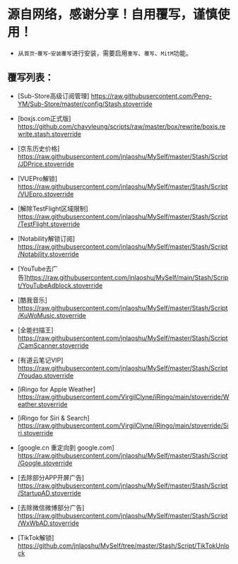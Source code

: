 
# 源自网络，感谢分享！自用覆写，谨慎使用！

* 从`首页`-`覆写`-`安装覆写`进行安装，需要启用`重写`、`覆写`、`MitM`功能。  

覆写列表：
---
* [Sub-Store高级订阅管理] https://raw.githubusercontent.com/Peng-YM/Sub-Store/master/config/Stash.stoverride

* [boxjs.com正式版] https://github.com/chavyleung/scripts/raw/master/box/rewrite/boxjs.rewrite.stash.stoverride

* [京东历史价格] https://raw.githubusercontent.com/jnlaoshu/MySelf/master/Stash/Script/JDPrice.stoverride 

* [VUEPro解锁] https://raw.githubusercontent.com/jnlaoshu/MySelf/master/Stash/Script/VUEpro.stoverride

* [解除TestFlight区域限制] https://raw.githubusercontent.com/jnlaoshu/MySelf/master/Stash/Script/TestFlight.stoverride

* [Notability解锁订阅] https://raw.githubusercontent.com/jnlaoshu/MySelf/master/Stash/Script/Notability.stoverride

* [YouTube去广告]https://raw.githubusercontent.com/jnlaoshu/MySelf/main/Stash/Script/YouTubeAdblock.stoverride

* [酷我音乐] https://raw.githubusercontent.com/jnlaoshu/MySelf/master/Stash/Script/KuWoMusic.stoverride

* [全能扫描王] https://raw.githubusercontent.com/jnlaoshu/MySelf/master/Stash/Script/CamScanner.stoverride

* [有道云笔记VIP] https://raw.githubusercontent.com/jnlaoshu/MySelf/master/Stash/Script/Youdao.stoverride

* [iRingo for Apple Weather] https://raw.githubusercontent.com/VirgilClyne/iRingo/main/stoverride/Weather.stoverride

* [iRingo for Siri & Search] https://raw.githubusercontent.com/VirgilClyne/iRingo/main/stoverride/Siri.stoverride

* [google.cn 重定向到 google.com] https://raw.githubusercontent.com/jnlaoshu/MySelf/master/Stash/Script/Google.stoverride

* [去除部分APP开屏广告] https://raw.githubusercontent.com/jnlaoshu/MySelf/master/Stash/Script/StartupAD.stoverride

* [去除微信微博部分广告] https://raw.githubusercontent.com/jnlaoshu/MySelf/master/Stash/Script/WxWbAD.stoverride

* [TikTok解锁] https://github.com/jnlaoshu/MySelf/tree/master/Stash/Script/TikTokUnlock
